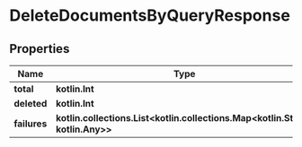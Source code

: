 
# DeleteDocumentsByQueryResponse

## Properties
Name | Type | Description | Notes
------------ | ------------- | ------------- | -------------
**total** | **kotlin.Int** |  | 
**deleted** | **kotlin.Int** |  | 
**failures** | **kotlin.collections.List&lt;kotlin.collections.Map&lt;kotlin.String, kotlin.Any&gt;&gt;** |  | 



